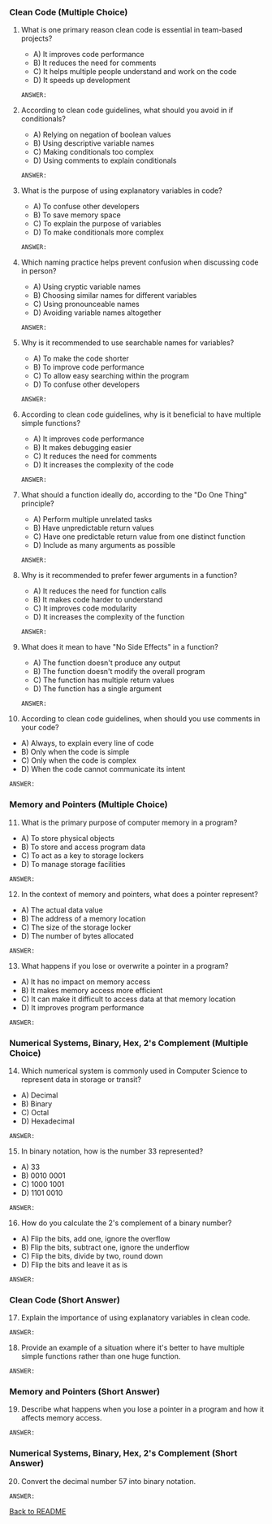 ### Clean Code (Multiple Choice)

1. What is one primary reason clean code is essential in team-based projects?
   - A) It improves code performance
   - B) It reduces the need for comments
   - C) It helps multiple people understand and work on the code
   - D) It speeds up development
   ```
   ANSWER: 
   ```
   
2. According to clean code guidelines, what should you avoid in if conditionals?
   - A) Relying on negation of boolean values
   - B) Using descriptive variable names
   - C) Making conditionals too complex
   - D) Using comments to explain conditionals
   ```
   ANSWER:
   ```
   
3. What is the purpose of using explanatory variables in code?
   - A) To confuse other developers
   - B) To save memory space
   - C) To explain the purpose of variables
   - D) To make conditionals more complex
   ```
   ANSWER: 
   ```
   
4. Which naming practice helps prevent confusion when discussing code in person?
   - A) Using cryptic variable names
   - B) Choosing similar names for different variables
   - C) Using pronounceable names
   - D) Avoiding variable names altogether
   ```
   ANSWER: 
   ```
   
5. Why is it recommended to use searchable names for variables?
   - A) To make the code shorter
   - B) To improve code performance
   - C) To allow easy searching within the program
   - D) To confuse other developers
   ```
   ANSWER: 
   ```
   
6. According to clean code guidelines, why is it beneficial to have multiple simple functions?
   - A) It improves code performance
   - B) It makes debugging easier
   - C) It reduces the need for comments
   - D) It increases the complexity of the code
   ```
   ANSWER: 
   ```
   
7. What should a function ideally do, according to the "Do One Thing" principle?
   - A) Perform multiple unrelated tasks
   - B) Have unpredictable return values
   - C) Have one predictable return value from one distinct function
   - D) Include as many arguments as possible
   ```
   ANSWER: 
   ```
   
8. Why is it recommended to prefer fewer arguments in a function?
   - A) It reduces the need for function calls
   - B) It makes code harder to understand
   - C) It improves code modularity
   - D) It increases the complexity of the function
   ```
   ANSWER: 
   ```
   
9. What does it mean to have "No Side Effects" in a function?
   - A) The function doesn't produce any output
   - B) The function doesn't modify the overall program
   - C) The function has multiple return values
   - D) The function has a single argument
   ```
   ANSWER: 
   ```
   
10. According to clean code guidelines, when should you use comments in your code?
   - A) Always, to explain every line of code
   - B) Only when the code is simple
   - C) Only when the code is complex
   - D) When the code cannot communicate its intent
   ```
   ANSWER: 
   ```
   
### Memory and Pointers (Multiple Choice)

11. What is the primary purpose of computer memory in a program?
   - A) To store physical objects
   - B) To store and access program data
   - C) To act as a key to storage lockers
   - D) To manage storage facilities
   ```
   ANSWER:
   ``` 
   
12. In the context of memory and pointers, what does a pointer represent?
   - A) The actual data value
   - B) The address of a memory location
   - C) The size of the storage locker
   - D) The number of bytes allocated
   ```
   ANSWER:
   ``` 
   
13. What happens if you lose or overwrite a pointer in a program?
   - A) It has no impact on memory access
   - B) It makes memory access more efficient
   - C) It can make it difficult to access data at that memory location
   - D) It improves program performance
   ```
   ANSWER:
   ``` 
   
### Numerical Systems, Binary, Hex, 2's Complement (Multiple Choice)

14. Which numerical system is commonly used in Computer Science to represent data in storage or transit?
   - A) Decimal
   - B) Binary
   - C) Octal
   - D) Hexadecimal
   ```
   ANSWER:
   ``` 

15. In binary notation, how is the number 33 represented?
   - A) 33
   - B) 0010 0001
   - C) 1000 1001
   - D) 1101 0010
   ```
   ANSWER:
   ``` 
   
16. How do you calculate the 2's complement of a binary number?
   - A) Flip the bits, add one, ignore the overflow
   - B) Flip the bits, subtract one, ignore the underflow
   - C) Flip the bits, divide by two, round down
   - D) Flip the bits and leave it as is
   ```
   ANSWER:
   ``` 

### Clean Code (Short Answer)

17. Explain the importance of using explanatory variables in clean code.
   ```
   ANSWER:
   ```

18. Provide an example of a situation where it's better to have multiple simple functions rather than one huge function.
   ```
   ANSWER:
   ```

### Memory and Pointers (Short Answer)

19. Describe what happens when you lose a pointer in a program and how it affects memory access.
   ```
   ANSWER:
   ```

### Numerical Systems, Binary, Hex, 2's Complement (Short Answer)

20. Convert the decimal number 57 into binary notation.
   ```
   ANSWER:
   ```

[Back to README](README.md)